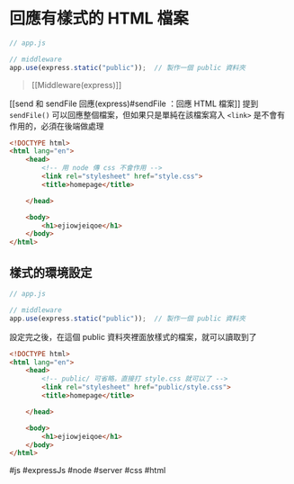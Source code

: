 # 回應有樣式的 HTML 檔案
```js
// app.js

// middleware
app.use(express.static("public"));	// 製作一個 public 資料夾
```

>[[Middleware(express)]]

[[send 和 sendFile 回應(express)#sendFile ：回應 HTML 檔案]] 提到 `sendFile()` 可以回應整個檔案，但如果只是單純在該檔案寫入 `<link>` 是不會有作用的，必須在後端做處理
```html
<!DOCTYPE html>
<html lang="en">
	<head>
		<!-- 用 node 傳 css 不會作用 -->
		<link rel="stylesheet" href="style.css">
		<title>homepage</title>

	</head>

	<body>
		<h1>ejiowjeiqoe</h1>
	</body>
</html>
```

## 樣式的環境設定
```js
// app.js

// middleware
app.use(express.static("public"));	// 製作一個 public 資料夾
```
設定完之後，在這個 public 資料夾裡面放樣式的檔案，就可以讀取到了
```html
<!DOCTYPE html>
<html lang="en">
	<head>
		<!-- public/ 可省略，直接打 style.css 就可以了 -->
		<link rel="stylesheet" href="public/style.css">		
		<title>homepage</title>

	</head>

	<body>
		<h1>ejiowjeiqoe</h1>
	</body>
</html>

```
#js #expressJs #node #server #css #html 